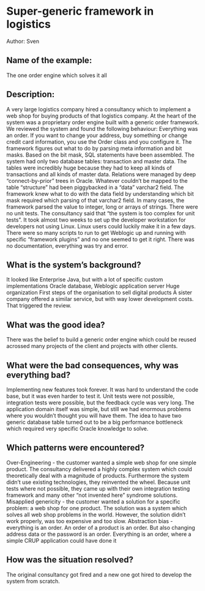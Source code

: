 # Super-generic framework in logistics

Author: Sven

## Name of the example: 
The one order engine which solves it all

## Description: 
A very large logistics company hired a consultancy which to implement a web shop for buying products of that logistics company. At the heart of the system was a proprietary order engine built with a generic order framework. We reviewed the system and found the following behaviour:
Everything was an order. If you want to change your address, buy something or change credit card information, you use the Order class and you configure it. The framework figures out what to do by parsing meta information and bit masks. Based on the bit mask, SQL statements have been assembled.
The system had only two database tables: transaction and master data. The tables were incredibly huge because they had to keep all kinds of transactions and all kinds of master data. Relations were managed by deep “connect-by-prior” trees in Oracle. Whatever couldn’t be mapped to the table “structure” had been piggybacked in a “data” varchar2 field. The framework knew what to do with the data field by understanding which bit mask required which parsing of that varchar2 field. In many cases, the framework parsed the value to integer, long or arrays of strings.
There were no unit tests. The consultancy said that “the system is too complex for unit tests”.
It took almost two weeks to set up the developer workstation for developers not using Linux. Linux users could luckily make it in a few days. There were so many scripts to run to get Weblogic up and running with specific “framework plugins” and no one seemed to get it right. There was no documentation, everything was try and error.

## What is the system’s background?
It looked like Enterprise Java, but with a lot of specific custom implementations
Oracle database, Weblogic application server
Huge organization
First steps of the organisation to sell digital products
A sister company offered a similar service, but with way lower development costs. That triggered the review.

## What was the good idea?
There was the belief to build a generic order engine which could be reused acrossed many projects of the client and projects with other clients.

## What were the bad consequences, why was everything bad?
Implementing new features took forever. It was hard to understand the code base, but it was even harder to test it. Unit tests were not possible, integration tests were possible, but the feedback cycle was very long. The application domain itself was simple, but still we had enormous problems where you wouldn’t thought you will have them. The idea to have two generic database table turned out to be a big performance bottleneck which required very specific Oracle knowledge to solve. 

## Which patterns were encountered?
Over-Engineering - the customer wanted a simple web shop for one simple product. The consultancy delivered a highly complex system which could theoretically deal with a magnitude of products. Furthermore the system didn’t use existing technologies, they reinvented the wheel. Because unit tests where not possible, they came up with their own integration testing framework and many other “not invented here” syndrome solutions.
Misapplied genericity - the customer wanted a solution for a specific problem: a web shop for one product. The solution was a system which solves all web shop problems in the world. However, the solution didn’t work properly, was too expensive and too slow. 
Abstraction bias - everything is an order. An order of a product is an order. But also changing address data or the password is an order. Everything is an order, where a simple CRUP application could have done it

## How was the situation resolved?
The original consultancy got fired and a new one got hired to develop the system from scratch.
